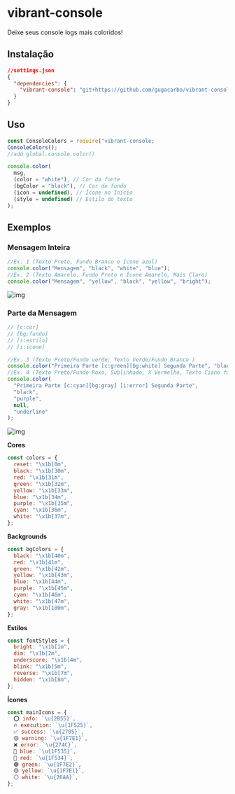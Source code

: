 # vibrant-console

Deixe seus console logs mais coloridos!

## Instalação

```json
//settings.json
{
  "dependencies": {
    "vibrant-console": "git+https://github.com/gugacarbo/vibrant-consolegit"
  }
}
```

## Uso

```js
const ConsoleColors = require("vibrant-console;
ConsoleColors();
//add global.console.color()

console.color(
  msg,
  (color = "white"), // Cor da fonte
  (bgColor = "black"), // Cor do fundo
  (icon = undefined), // Ícone no Início
  (style = undefined) // Estilo do texto
);
```

## Exemplos

### Mensagem Inteira

```js
//Ex. 1 (Texto Preto, Fundo Branco e Ícone azul)
console.color("Mensagem", "black", "white", "blue");
//Ex. 2 (Texto Amarelo, Fundo Preto e Ícone Amarelo, Mais Claro)
console.color("Mensagem", "yellow", "black", "yellow", "bright");
```

![img](https://github.com/gugacarbo/vibrant-consoleblob/master/readme/messageEx1_Ex2.jpeg?raw=true)

### Parte da Mensagem

```js
// [c:cor]
// [bg:fundo]
// [s:estilo]
// [i:icone]

//Ex. 3 (Texto Preto/Fundo verde; Texto Verde/Fundo Branco )
console.color("Primeira Parte [c:green][bg:white] Segunda Parte", "black", "green");
//Ex. 4 (Texto Preto/Fundo Roxo, Sublinhado, X Vermelho, Texto Ciano fundo cinza)
console.color(
  "Primeira Parte [c:cyan][bg:gray] [i:error] Segunda Parte",
  "black",
  "purple",
  null,
  "underline"
);
```

![img](https://github.com/gugacarbo/vibrant-consoleblob/master/readme/messageEx3_Ex4.jpeg?raw=true)

**Cores**

```js
const colors = {
  reset: "\x1b[0m",
  black: "\x1b[30m",
  red: "\x1b[31m",
  green: "\x1b[32m",
  yellow: "\x1b[33m",
  blue: "\x1b[34m",
  purple: "\x1b[35m",
  cyan: "\x1b[36m",
  white: "\x1b[37m",
};
```

**Backgrounds**

```js
const bgColors = {
  black: "\x1b[40m",
  red: "\x1b[41m",
  green: "\x1b[42m",
  yellow: "\x1b[43m",
  blue: "\x1b[44m",
  purple: "\x1b[45m",
  cyan: "\x1b[46m",
  white: "\x1b[47m",
  gray: "\x1b[100m",
};
```

**Estilos**

```js
const fontStyles = {
  bright: "\x1b[1m",
  dim: "\x1b[2m",
  underscore: "\x1b[4m",
  blink: "\x1b[5m",
  reverse: "\x1b[7m",
  hidden: "\x1b[8m",
};
```

**Ícones**

```js
const mainIcons = {
  ⭕ info: `\u{2B55}`,
  🔥 execution: `\u{1F525}`,
  ✅ success: `\u{2705}`,
  🟡 warning: `\u{1F7E1}`,
  ❌ error: `\u{274C}`,
  🔵 blue: `\u{1F535}`,
  🔴 red: `\u{1F534}`,
  🟢 green: `\u{1F7E2}`,
  🟡 yellow: `\u{1F7E1}`,
  ⚪ white: `\u{26AA}`,
};
```
